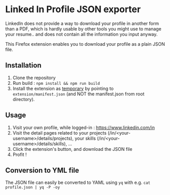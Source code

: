 # Linked In Profile JSON exporter

LinkedIn does not provide a way to download your profile in another form than a PDF, which is hardly usable by other tools you might use to manage your resume.. and does not contain all the information you input anyway.

This Firefox extension enables you to download your profile as a plain JSON file.

## Installation

1. Clone the repository
1. Run build : `npm install && npm run build`
1. Install the extension as [temporary](https://developer.mozilla.org/en-US/docs/Mozilla/Add-ons/WebExtensions/Your_first_WebExtension#installing) by pointing to `extension/manifest.json` (and NOT the manifest.json from root directory).

## Usage

1. Visit your own profile, while logged-in : https://www.linkedin.com/in
1. Visit the detail pages related to your projects (/in/\<your-username\>/details/projects), your skills (/in/\<your-username\>/details/skills), ...
1. Click the extension's button, and download the JSON file
1. Profit !

## Conversion to YML file

The JSON file can easily be converted to YAML using `yq` with e.g. `cat profile.json | yq -P -oy`
